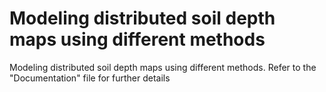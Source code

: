 # Modeling distributed soil depth maps using different methods
Modeling distributed soil depth maps using different methods. Refer to the "Documentation" file for further details

